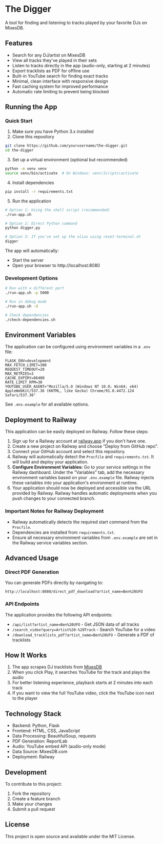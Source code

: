 # The Digger

A tool for finding and listening to tracks played by your favorite DJs on MixesDB.

## Features

- Search for any DJ/artist on MixesDB
- View all tracks they've played in their sets
- Listen to tracks directly in the app (audio-only, starting at 2 minutes)
- Export tracklists as PDF for offline use
- Built-in YouTube search for finding exact tracks
- Minimal, clean interface with responsive design
- Fast caching system for improved performance
- Automatic rate limiting to prevent being blocked

## Running the App

### Quick Start

1. Make sure you have Python 3.x installed
2. Clone this repository

```bash
git clone https://github.com/yourusername/the-digger.git
cd the-digger
```

3. Set up a virtual environment (optional but recommended)

```bash
python -m venv venv
source venv/bin/activate  # On Windows: venv\Scripts\activate
```

4. Install dependencies

```bash
pip install -r requirements.txt
```

5. Run the application

```bash
# Option 1: Using the shell script (recommended)
./run-app.sh

# Option 2: Direct Python command
python digger.py

# Option 3: If you've set up the alias using reset-terminal.sh
digger
```

The app will automatically:

- Start the server
- Open your browser to http://localhost:8080

### Development Options

```bash
# Run with a different port
./run-app.sh -p 5000

# Run in debug mode
./run-app.sh -d

# Check dependencies
./check-dependencies.sh
```

## Environment Variables

The application can be configured using environment variables in a `.env` file:

```
FLASK_ENV=development
MAX_FETCH_LIMIT=300
REQUEST_TIMEOUT=20
MAX_RETRIES=3
CACHE_EXPIRY=86400
RATE_LIMIT_RPM=30
YOUTUBE_USER_AGENT="Mozilla/5.0 (Windows NT 10.0; Win64; x64) AppleWebKit/537.36 (KHTML, like Gecko) Chrome/91.0.4472.124 Safari/537.36"
```

See `.env.example` for all available options.

## Deployment to Railway

This application can be easily deployed on Railway. Follow these steps:

1.  Sign up for a Railway account at [railway.app](https://railway.app) if you don't have one.
2.  Create a new project on Railway and choose "Deploy from GitHub repo".
3.  Connect your GitHub account and select this repository.
4.  Railway will automatically detect the `Procfile` and `requirements.txt`. It will build and deploy your application.
5.  **Configure Environment Variables:** Go to your service settings in the Railway dashboard. Under the "Variables" tab, add the necessary environment variables based on your `.env.example` file. Railway injects these variables into your application's environment at runtime.
6.  Your application should now be deployed and accessible via the URL provided by Railway. Railway handles automatic deployments when you push changes to your connected branch.

### Important Notes for Railway Deployment

- Railway automatically detects the required start command from the `Procfile`.
- Dependencies are installed from `requirements.txt`.
- Ensure all necessary environment variables from `.env.example` are set in the Railway service variables section.

## Advanced Usage

### Direct PDF Generation

You can generate PDFs directly by navigating to:

```
http://localhost:8080/direct_pdf_download?artist_name=Ben%20UFO
```

### API Endpoints

The application provides the following API endpoints:

- `/api/list?artist_name=Ben%20UFO` - Get JSON data of all tracks
- `/search_video?query=Artist%20-%20Track` - Search YouTube for a video
- `/download_tracklists_pdf?artist_name=Ben%20UFO` - Generate a PDF of tracklists

## How It Works

1. The app scrapes DJ tracklists from [MixesDB](https://www.mixesdb.com/)
2. When you click Play, it searches YouTube for the track and plays the audio
3. For better listening experience, playback starts at 2 minutes into each track
4. If you want to view the full YouTube video, click the YouTube icon next to the player

## Technology Stack

- Backend: Python, Flask
- Frontend: HTML, CSS, JavaScript
- Data Processing: BeautifulSoup, requests
- PDF Generation: ReportLab
- Audio: YouTube embed API (audio-only mode)
- Data Source: MixesDB.com
- Deployment: Railway

## Development

To contribute to this project:

1. Fork the repository
2. Create a feature branch
3. Make your changes
4. Submit a pull request

## License

This project is open source and available under the MIT License.
